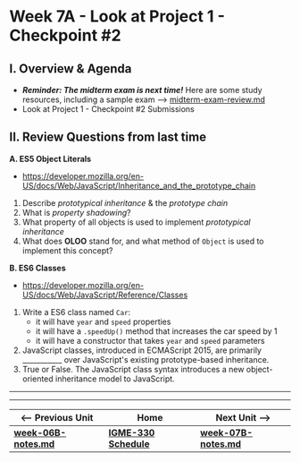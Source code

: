 # Week 7A - Look at Project 1 - Checkpoint #2

## I. Overview & Agenda
- ***Reminder: The midterm exam is next time!*** Here are some study resources, including a sample exam --> [midterm-exam-review.md](../exams/midterm-exam-review.md)
- Look at Project 1 - Checkpoint #2 Submissions

## II. Review Questions <a id="review-questions"></a> from last time

**A. ES5 Object Literals**
- https://developer.mozilla.org/en-US/docs/Web/JavaScript/Inheritance_and_the_prototype_chain
1. Describe *prototypical inheritance* & the *prototype chain*
2. What is *property shadowing*?
3. What property of all objects is used to implement *prototypical inheritance*
4. What does **OLOO** stand for, and what method of `Object` is used to implement this concept?

**B. ES6 Classes**
- https://developer.mozilla.org/en-US/docs/Web/JavaScript/Reference/Classes
1. Write a ES6 class named `Car`:
    - it will have `year` and `speed` properties
    - it will have a `.speedUp()` method that increases the car speed by 1
    - it will have a constructor that takes `year` and `speed` parameters
2. JavaScript classes, introduced in ECMAScript 2015, are primarily ___________ over JavaScript's existing prototype-based inheritance. 
3. True or False. The JavaScript class syntax introduces a new object-oriented inheritance model to JavaScript.


<hr><hr>

| <-- Previous Unit | Home | Next Unit -->
| --- | --- | --- 
| [**week-06B-notes.md**](week-06B-notes.md)     |  [**IGME-330 Schedule**](../schedule.md) | [**week-07B-notes.md**](week-07B-notes.md)
